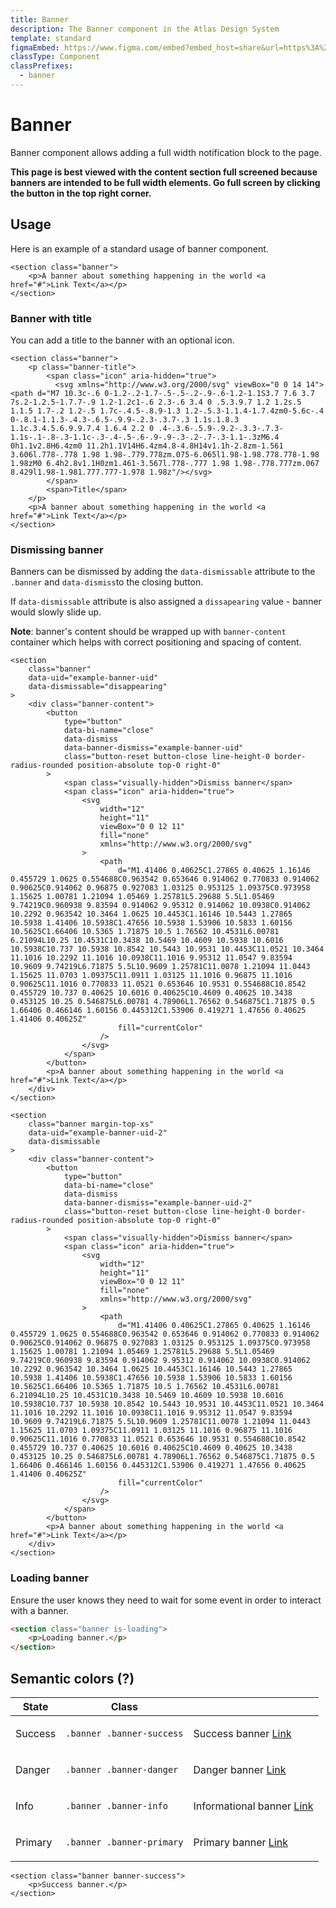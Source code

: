 ```yaml
---
title: Banner
description: The Banner component in the Atlas Design System
template: standard
figmaEmbed: https://www.figma.com/embed?embed_host=share&url=https%3A%2F%2Fwww.figma.com%2Ffile%2FuVA2amRR71yJZ0GS6RI6zL%2F%25F0%259F%258C%259E-Atlas-Design-Library%3Fnode-id%3D1002%253A7106%26t%3DWU64bU98uaT1nU7A-1
classType: Component
classPrefixes:
  - banner
---
```


# Banner

Banner component allows adding a full width notification block to the page.

**This page is best viewed with the content section full screened because banners are intended to be full width elements. Go full screen by clicking the button in the top right corner.**

## Usage

Here is an example of a standard usage of banner component.

```html-no-indent
<section class="banner">
	<p>A banner about something happening in the world <a href="#">Link Text</a></p>
</section>
```

### Banner with title

You can add a title to the banner with an optional icon.

```html-no-indent
<section class="banner">
	<p class="banner-title">
		<span class="icon" aria-hidden="true">
          <svg xmlns="http://www.w3.org/2000/svg" viewBox="0 0 14 14"><path d="M7 10.3c-.6 0-1.2-.2-1.7-.5-.5-.2-.9-.6-1.2-1.1S3.7 7.6 3.7 7s.2-1.2.5-1.7.7-.9 1.2-1.2c1-.6 2.3-.6 3.4 0 .5.3.9.7 1.2 1.2s.5 1.1.5 1.7-.2 1.2-.5 1.7c-.4.5-.8.9-1.3 1.2-.5.3-1.1.4-1.7.4zm0-5.6c-.4 0-.8.1-1.1.3-.4.3-.6.5-.9.9-.2.3-.3.7-.3 1.1s.1.8.3 1.1c.3.4.5.6.9.9.7.4 1.6.4 2.2 0 .4-.3.6-.5.9-.9.2-.3.3-.7.3-1.1s-.1-.8-.3-1.1c-.3-.4-.5-.6-.9-.9-.3-.2-.7-.3-1.1-.3zM6.4 0h1.1v2.8H6.4zm0 11.2h1.1V14H6.4zm4.8-4.8H14v1.1h-2.8zm-1.561 3.606l.778-.778 1.98 1.98-.779.778zm.075-6.065l1.98-1.98.778.778-1.98 1.98zM0 6.4h2.8v1.1H0zm1.461-3.567l.778-.777 1.98 1.98-.778.777zm.067 8.429l1.98-1.981.777.777-1.978 1.98z"/></svg>
        </span>
		<span>Title</span>
	</p>
	<p>A banner about something happening in the world <a href="#">Link Text</a></p>
</section>
```

### Dismissing banner

Banners can be dismissed by adding the `data-dismissable` attribute to the `.banner` and `data-dismiss`to the closing button.

If `data-dismissable` attribute is also assigned a `dissapearing` value - banner would slowly slide up.

**Note**: banner's content should be wrapped up with `banner-content` container which helps with correct positioning and spacing of content.

```html-no-indent
<section
	class="banner"
	data-uid="example-banner-uid"
	data-dismissable="disappearing"
>
	<div class="banner-content">
		<button
			type="button"
			data-bi-name="close"
            data-dismiss
			data-banner-dismiss="example-banner-uid"
			class="button-reset button-close line-height-0 border-radius-rounded position-absolute top-0 right-0"
		>
			<span class="visually-hidden">Dismiss banner</span>
			<span class="icon" aria-hidden="true">
				<svg
					width="12"
					height="11"
					viewBox="0 0 12 11"
					fill="none"
					xmlns="http://www.w3.org/2000/svg"
				>
					<path
						d="M1.41406 0.40625C1.27865 0.40625 1.16146 0.455729 1.0625 0.554688C0.963542 0.653646 0.914062 0.770833 0.914062 0.90625C0.914062 0.96875 0.927083 1.03125 0.953125 1.09375C0.973958 1.15625 1.00781 1.21094 1.05469 1.25781L5.29688 5.5L1.05469 9.74219C0.960938 9.83594 0.914062 9.95312 0.914062 10.0938C0.914062 10.2292 0.963542 10.3464 1.0625 10.4453C1.16146 10.5443 1.27865 10.5938 1.41406 10.5938C1.47656 10.5938 1.53906 10.5833 1.60156 10.5625C1.66406 10.5365 1.71875 10.5 1.76562 10.4531L6.00781 6.21094L10.25 10.4531C10.3438 10.5469 10.4609 10.5938 10.6016 10.5938C10.737 10.5938 10.8542 10.5443 10.9531 10.4453C11.0521 10.3464 11.1016 10.2292 11.1016 10.0938C11.1016 9.95312 11.0547 9.83594 10.9609 9.74219L6.71875 5.5L10.9609 1.25781C11.0078 1.21094 11.0443 1.15625 11.0703 1.09375C11.0911 1.03125 11.1016 0.96875 11.1016 0.90625C11.1016 0.770833 11.0521 0.653646 10.9531 0.554688C10.8542 0.455729 10.737 0.40625 10.6016 0.40625C10.4609 0.40625 10.3438 0.453125 10.25 0.546875L6.00781 4.78906L1.76562 0.546875C1.71875 0.5 1.66406 0.466146 1.60156 0.445312C1.53906 0.419271 1.47656 0.40625 1.41406 0.40625Z"
						fill="currentColor"
					/>
				</svg>
			</span>
		</button>
		<p>A banner about something happening in the world <a href="#">Link Text</a></p>
	</div>
</section>

<section
	class="banner margin-top-xs"
	data-uid="example-banner-uid-2"
	data-dismissable
>
	<div class="banner-content">
		<button
			type="button"
			data-bi-name="close"
            data-dismiss
			data-banner-dismiss="example-banner-uid-2"
			class="button-reset button-close line-height-0 border-radius-rounded position-absolute top-0 right-0"
		>
			<span class="visually-hidden">Dismiss banner</span>
			<span class="icon" aria-hidden="true">
				<svg
					width="12"
					height="11"
					viewBox="0 0 12 11"
					fill="none"
					xmlns="http://www.w3.org/2000/svg"
				>
					<path
						d="M1.41406 0.40625C1.27865 0.40625 1.16146 0.455729 1.0625 0.554688C0.963542 0.653646 0.914062 0.770833 0.914062 0.90625C0.914062 0.96875 0.927083 1.03125 0.953125 1.09375C0.973958 1.15625 1.00781 1.21094 1.05469 1.25781L5.29688 5.5L1.05469 9.74219C0.960938 9.83594 0.914062 9.95312 0.914062 10.0938C0.914062 10.2292 0.963542 10.3464 1.0625 10.4453C1.16146 10.5443 1.27865 10.5938 1.41406 10.5938C1.47656 10.5938 1.53906 10.5833 1.60156 10.5625C1.66406 10.5365 1.71875 10.5 1.76562 10.4531L6.00781 6.21094L10.25 10.4531C10.3438 10.5469 10.4609 10.5938 10.6016 10.5938C10.737 10.5938 10.8542 10.5443 10.9531 10.4453C11.0521 10.3464 11.1016 10.2292 11.1016 10.0938C11.1016 9.95312 11.0547 9.83594 10.9609 9.74219L6.71875 5.5L10.9609 1.25781C11.0078 1.21094 11.0443 1.15625 11.0703 1.09375C11.0911 1.03125 11.1016 0.96875 11.1016 0.90625C11.1016 0.770833 11.0521 0.653646 10.9531 0.554688C10.8542 0.455729 10.737 0.40625 10.6016 0.40625C10.4609 0.40625 10.3438 0.453125 10.25 0.546875L6.00781 4.78906L1.76562 0.546875C1.71875 0.5 1.66406 0.466146 1.60156 0.445312C1.53906 0.419271 1.47656 0.40625 1.41406 0.40625Z"
						fill="currentColor"
					/>
				</svg>
			</span>
		</button>
		<p>A banner about something happening in the world <a href="#">Link Text</a></p>
	</div>
</section>
```

### Loading banner

Ensure the user knows they need to wait for some event in order to interact with a banner.

```html
<section class="banner is-loading">
	<p>Loading banner.</p>
</section>
```

## Semantic colors (?)

| State   | Class                     |                                                                                                                        |
| ------- | ------------------------- | ---------------------------------------------------------------------------------------------------------------------- |
| Success | `.banner .banner-success` | <section class="banner banner-success"><p class="margin-top-none">Success banner <a href="#">Link</a></p></section>    |
| Danger  | `.banner .banner-danger`  | <section class="banner banner-danger"><p class="margin-top-none">Danger banner <a href="#">Link</a></p></section>      |
| Info    | `.banner .banner-info`    | <section class="banner banner-info"><p class="margin-top-none">Informational banner <a href="#">Link</a></p></section> |
| Primary | `.banner .banner-primary` | <section class="banner banner-primary"><p class="margin-top-none">Primary banner <a href="#">Link</a></p></section>    |

```abut-html
<section class="banner banner-success">
	<p>Success banner.</p>
</section>
```
